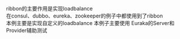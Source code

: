 ribbon的主要作用是实现loadbalance  
在consul、dubbo、eureka、zookeeper的例子中都使用到了ribbon  
本例主要是实现自定义的loadbalance
本例子主要使用 Euraka的Server和Provider辅助测试
